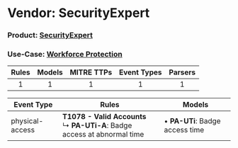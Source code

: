 Vendor: SecurityExpert
======================
### Product: [SecurityExpert](../ds_securityexpert_securityexpert.md)
### Use-Case: [Workforce Protection](../../../../UseCases/uc_workforce_protection.md)

| Rules | Models | MITRE TTPs | Event Types | Parsers |
|:-----:|:------:|:----------:|:-----------:|:-------:|
|   1   |   1    |     1      |      1      |    1    |

| Event Type      | Rules                                                                              | Models                              |
| --------------- | ---------------------------------------------------------------------------------- | ----------------------------------- |
| physical-access | <b>T1078 - Valid Accounts</b><br> ↳ <b>PA-UTi-A</b>: Badge access at abnormal time |  • <b>PA-UTi</b>: Badge access time |